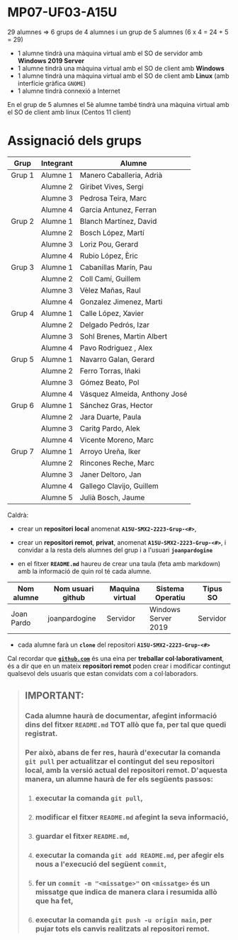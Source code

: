 # MP07-UF03-A15U

29 alumnes => 6 grups de 4 alumnes i un grup de 5 alumnes (6 x 4 = 24 + 5 = 29)

* 1 alumne tindrà una màquina virtual amb el SO de servidor amb **Windows 2019 Server**
* 1 alumne tindrà una màquina virtual amb el SO de client amb **Windows**
* 1 alumne tindrà una màquina virtual amb el SO de client amb **Linux** (amb interfície gràfica ```GNOME```)
* 1 alumne tindrà connexió a Internet

En el grup de 5 alumnes el 5è alumne també tindrà una màquina virtual amb el SO de client amb linux (Centos 11 client)

# Assignació dels grups
|Grup|Integrant|Alumne|
|----|----|----|
|Grup 1|Alumne 1|Manero Caballeria, Adrià|
||Alumne 2|Giribet Vives, Sergi|
||Alumne 3|Pedrosa Teira, Marc|
||Alumne 4|Garcia Antunez, Ferran|
|Grup 2|Alumne 1|Blanch Martínez, David|
||Alumne 2|Bosch López, Martí|
||Alumne 3|Loriz Pou, Gerard|
||Alumne 4|Rubio López, Èric|
|Grup 3|Alumne 1|Cabanillas Marín, Pau|
||Alumne 2|Coll Camí, Guillem|
||Alumne 3|Vèlez Mañas, Raul|
||Alumne 4|Gonzalez Jimenez, Marti|
|Grup 4|Alumne 1|Calle López, Xavier|
||Alumne 2|Delgado Pedrós, Izar|
||Alumne 3|Sohl Brenes, Martin Albert|
||Alumne 4|Pavo Rodriguez , Alex|
|Grup 5|Alumne 1|Navarro Galan, Gerard|
||Alumne 2|Ferro Torras, Iñaki|
||Alumne 3|Gómez Beato, Pol|
||Alumne 4|Vásquez Almeida, Anthony José|
|Grup 6|Alumne 1|Sánchez Gras, Hector|
||Alumne 2|Jara Duarte, Paula|
||Alumne 3|Caritg Pardo, Alek|
||Alumne 4|Vicente Moreno, Marc|
|Grup 7|Alumne 1|Arroyo Ureña, Iker|
||Alumne 2|Rincones Reche, Marc|
||Alumne 3|Janer Deltoro, Jan|
||Alumne 4|Gallego Clavijo, Guillem|
||Alumne 5|Julià Bosch, Jaume|


Caldrà:
* crear un **repositori local** anomenat **```A15U-SMX2-2223-Grup-<#>```**,
* crear un **repositori remot**, **privat**, anomenat **```A15U-SMX2-2223-Grup-<#>```**, i convidar a la resta dels alumnes del grup i a l'usuari **```joanpardogine```**

* en el fitxer **```README.md```** haureu de crear una taula (feta amb markdown) amb la informació de quin rol té cada alumne.

|Nom alumne|Nom usuari github|Maquina virtual|Sistema Operatiu|Tipus SO|
|----|----|----|----|----|
|Joan Pardo|joanpardogine|Servidor|Windows Server 2019|Servidor|

* cada alumne farà un **```clone```** del repositori **```A15U-SMX2-2223-Grup-<#>```**

Cal recordar que [**```github.com```**](github.com) és una eina per **treballar col·laborativament**, és a dir que en un mateix **repositori remot** poden crear i modificar contingut qualsevol dels usuaris que estan convidats com a col·laboradors.

> ## **IMPORTANT:**
> ### Cada alumne haurà de documentar, afegint informació dins del fitxer **```README.md```** TOT allò que fa, per tal que quedi registrat.
> ### Per això, abans de fer res, haurà d'executar la comanda **```git pull```** per actualitzar el contingut del seu **repositori local**, amb la versió actual del **repositori remot**. D'aquesta manera, un alumne haurà de fer els següents passos:
> 1. ### executar la comanda **```git pull```**,
> 1. ### modificar el fitxer **```README.md```** afegint la seva informació,
> 1. ### guardar el fitxer **```README.md```**,
> 1. ### executar la comanda **```git add README.md```**, per afegir els nous a l'execució del següent **```commit```**,
> 1. ### fer un **```commit -m "<missatge>"```** on **```<missatge>```** és un missatge que indica de manera clara i resumida allò que ha fet,
> 1. ### executar la comanda **```git push -u origin main```**, per pujar tots els canvis realitzats al **repositori remot**.
 



